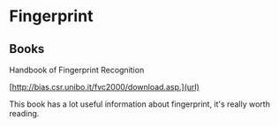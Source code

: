 # Fingerprint

## Books
Handbook of Fingerprint Recognition

[http://bias.csr.unibo.it/fvc2000/download.asp.](url)

This book has a lot useful information about fingerprint, it's really worth reading.
